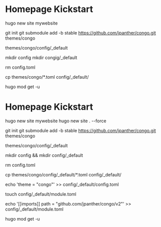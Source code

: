 # Homepage Kickstart

hugo new site mywebsite

git init
git submodule add -b stable https://github.com/jpanther/congo.git themes/congo


themes/congo/config/_default


mkdir config
mkdir congig/_default

rm config.toml

cp themes/congo/*.toml config/_default/

hugo mod get -u


# Homepage Kickstart

hugo new site mywebsite
hugo new site . --force

git init
git submodule add -b stable https://github.com/jpanther/congo.git themes/congo


themes/congo/config/_default


mkdir config && mkdir config/_default

rm config.toml

cp themes/congo/config/_default/*.toml config/_default/

echo 'theme = "congo"' >> config/_default/config.toml

touch config/_default/module.toml

echo '[[imports]]
path = "github.com/jpanther/congo/v2"' >> config/_default/module.toml

hugo mod get -u
